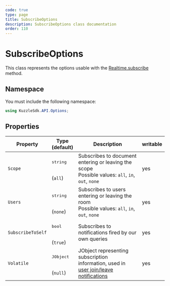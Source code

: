 ```yaml
---
code: true
type: page
title: SubscribeOptions
description: SubscribeOptions class documentation
order: 110
---
```


# SubscribeOptions

This class represents the options usable with the [Realtime.subscribe](/sdk/csharp/2/controllers/realtime/subscribe) method.  

## Namespace

You must include the following namespace: 

```csharp
using KuzzleSdk.API.Options;
```

## Properties

| Property | Type<br/>(default) | Description      | writable |
|----------|--------------------|------------------| ------- |
| `Scope`           | <pre>string</pre><br/>(`all`)   | Subscribes to document entering or leaving the scope<br/>Possible values: `all`, `in`, `out`, `none`| yes |
| `Users`           | <pre>string</pre><br/>(`none`)  | Subscribes to users entering or leaving the room<br/>Possible values: `all`, `in`, `out`, `none`| yes |
| `SubscribeToSelf` | <pre>bool</pre><br/>(`true`)    | Subscribes to notifications fired by our own queries | yes |
| `Volatile`        | <pre>JObject</pre><br/>(`null`) | JObject representing subscription information, used in [user join/leave notifications](/core/2/guides/main-concepts/api#volatile-data)  |yes |
